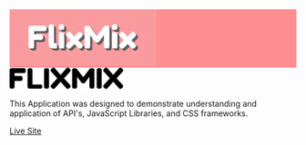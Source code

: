 <div width="100%" height="10px" style="background-color:#ff8e92">
  <img src="/README/logo.gif" height="100px">
</div>

<img src="images/flixmix.svg" alt="alt text" width="200">


This Application was designed to demonstrate understanding and application of API's,
JavaScript Libraries, and CSS frameworks.

[Live Site](https://jstudenski.github.io/FlixMix/)
